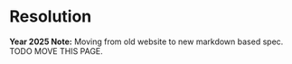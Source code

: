 # Resolution

**Year 2025 Note:** Moving from old website to new markdown based spec. TODO MOVE THIS PAGE.


